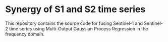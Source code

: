 # Synergy of S1 and S2 time series
This repository contains the source code for fusing Sentinel-1 and Sentinel-2 time series using Multi-Output Gaussian Process Regression in the frequency domain. 
